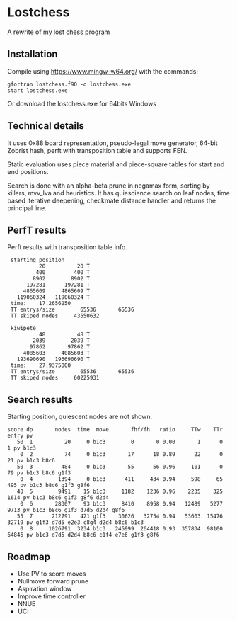 # Lostchess
A rewrite of my lost chess program

## Installation
Compile using https://www.mingw-w64.org/ with the commands:
```
gfortran lostchess.f90 -o lostchess.exe
start lostchess.exe
```
Or download the lostchess.exe for 64bits Windows

## Technical details
It uses 0x88 board representation, pseudo-legal move generator, 64-bit Zobrist hash, perft with transposition table and supports FEN.

Static evaluation uses piece material and piece-square tables for start and end positions.

Search is done with an alpha-beta prune in negamax form, sorting by killers, mvv_lva and heuristics. It has quiescience search on leaf nodes, time based iterative deepening, checkmate distance handler and returns the principal line.

## PerfT results
Perft results with transposition table info.
```
 starting position
          20          20 T
         400         400 T
        8902        8902 T
      197281      197281 T
     4865609     4865609 T
   119060324   119060324 T
 time:    17.2656250
 TT entrys/size        65536       65536
 TT skiped nodes     43550632
 
 kiwipete
          48          48 T
        2039        2039 T
       97862       97862 T
     4085603     4085603 T
   193690690   193690690 T
 time:    27.9375000
 TT entrys/size        65536       65536
 TT skiped nodes     60225931
```

## Search results
Starting position, quiescent nodes are not shown.
```
score dp       nodes  time  move       fhf/fh   ratio     TTw    TTr entry pv
   50  1          20     0 b1c3        0       0 0.00       1      0     1 pv b1c3
    0  2          74     0 b1c3       17      18 0.89      22      0    21 pv b1c3 b8c6
   50  3         484     0 b1c3       55      56 0.96     101      0    79 pv b1c3 b8c6 g1f3
    0  4        1394     0 b1c3      411     434 0.94     598     65   495 pv b1c3 b8c6 g1f3 g8f6
   40  5        9491    15 b1c3     1182    1236 0.96    2235    325  1614 pv b1c3 b8c6 g1f3 g8f6 d2d4
    0  6       28307    93 b1c3     8410    8958 0.94   12489   5277  9713 pv b1c3 b8c6 g1f3 d7d5 d2d4 g8f6
   55  7      212791   421 g1f3    30626   32754 0.94   53603  15476 32719 pv g1f3 d7d5 e2e3 c8g4 d2d4 b8c6 b1c3
    0  8     1026791  3234 b1c3   245999  264418 0.93  357834  98100 64846 pv b1c3 d7d5 d2d4 b8c6 c1f4 e7e6 g1f3 g8f6
```

## Roadmap
* Use PV to score moves
* Nullmove forward prune
* Aspiration window
* Improve time controller
* NNUE
* UCI
